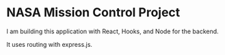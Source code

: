 # NASA Mission Control Project

I am building this application with React, Hooks, and Node for the backend.

It uses routing with express.js.
